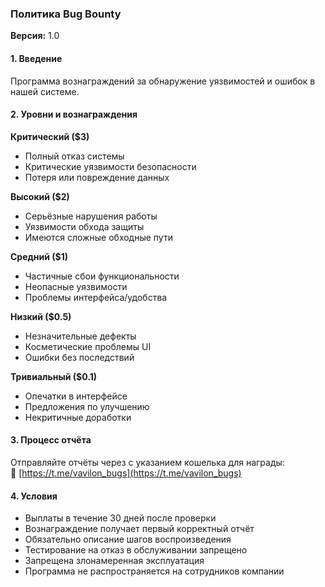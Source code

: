 ### **Политика Bug Bounty**
**Версия:** 1.0  

#### **1. Введение**
Программа вознаграждений за обнаружение уязвимостей и ошибок в нашей системе.

#### **2. Уровни и вознаграждения**
**Критический ($3)**
- Полный отказ системы
- Критические уязвимости безопасности
- Потеря или повреждение данных

**Высокий ($2)**
- Серьёзные нарушения работы
- Уязвимости обхода защиты
- Имеются сложные обходные пути

**Средний ($1)**
- Частичные сбои функциональности
- Неопасные уязвимости
- Проблемы интерфейса/удобства

**Низкий ($0.5)**
- Незначительные дефекты
- Косметические проблемы UI
- Ошибки без последствий

**Тривиальный ($0.1)**
- Опечатки в интерфейсе
- Предложения по улучшению
- Некритичные доработки

#### **3. Процесс отчёта**
Отправляйте отчёты через с указанием кошелька для награды:  
🔗 [https://t.me/vavilon_bugs](https://t.me/vavilon_bugs)

#### **4. Условия**
- Выплаты в течение 30 дней после проверки
- Вознаграждение получает первый корректный отчёт
- Обязательно описание шагов воспроизведения
- Тестирование на отказ в обслуживании запрещено 
- Запрещена злонамеренная эксплуатация 
- Программа не распространяется на сотрудников компании
